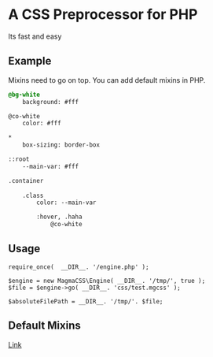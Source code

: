 # A CSS Preprocessor for PHP
Its fast and easy

## Example

Mixins need to go on top.
You can add default mixins in PHP.

```css
@bg-white
	background: #fff

@co-white
	color: #fff

*
	box-sizing: border-box

::root
	--main-var: #fff

.container
	
	.class
		color: --main-var

		:hover, .haha
			@co-white
```

## Usage
```
require_once(  __DIR__. '/engine.php' );

$engine = new MagmaCSS\Engine( __DIR__. '/tmp/', true );
$file = $engine->go( __DIR__. 'css/test.mgcss' );

$absoluteFilePath = __DIR__. '/tmp/'. $file;
```

## Default Mixins
[Link](default-mixins.md)
